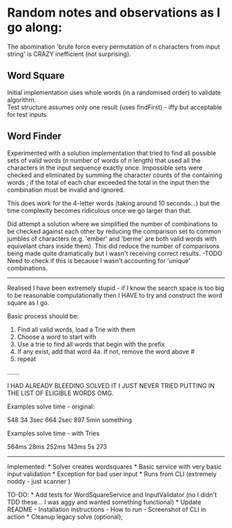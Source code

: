 # Random notes and observations as I go along: 

The abomination 'brute force every permutation of n characters from input string' is CRAZY inefficient (not surprising). 

## Word Square 

Initial implementation uses whole words (in a randomised order) to validate algorithm.  
Test structure assumes only one result (uses findFirst) - iffy but acceptable for test inputs 

## Word Finder 

Experimented with a solution implementation that tried to find all possible sets of valid words (_n_ number of words of _n_ length) that used all the characters in the input sequence exactly once.
Impossible sets were checked and eliminated by summing the character counts of the containing words ; if the total of each char exceeded the total in the input then the combination must be invalid and ignored. 

This does work for the 4-letter words (taking around 10 seconds...) but the time complexity becomes ridiculous once we go larger than that. 

Did attempt a solution where we simplified the number of combinations to be checked against each other by reducing the comparison set to common jumbles of characters (e.g. 'ember' and 'berme' are both valid words with equivelant chars inside them). 
This did reduce the number of comparisons being made quite dramatically but I wasn't receiving correct results.
    -TODO Need to check if this is because I wasn't accounting for 'unique' combinations. 

----

Realised I have been extremely stupid - if I know the search space is too big to be reasonable computationally then I HAVE to try and construct the word square as I go. 

Basic process should be: 

1. Find all valid words, load a Trie with them 
2. Choose a word to start with
3. Use a trie to find all words that begin with the prefix 
4. If any exist, add that word
   4a. If not, remove the word above #
6. repeat

.......

I HAD ALREADY BLEEDING SOLVED IT I JUST NEVER TRIED PUTTING IN THE LIST OF ELIGIBLE WORDS OMG. 

Examples solve time - original: 

548
34
3sec 664
2sec 897 
5min something

Examples solve time - with Tries

564ms
28ms
252ms
143ms
5s 273

-----

Implemented:
    * Solver creates wordsquares
    * Basic service with very basic input validation
    * Exception for bad user input 
    * Runs from CLI (extremely noddy - just scanner )
    
TO-DO:
    * Add tests for WordSquareService and InputValidator (no I didn't TDD these... I was aggy and wanted something functional)
    * Update README 
        - Installation instructions
        - How to run 
        - Screenshot of CLI in action 
    * Cleanup legacy solve (optional);